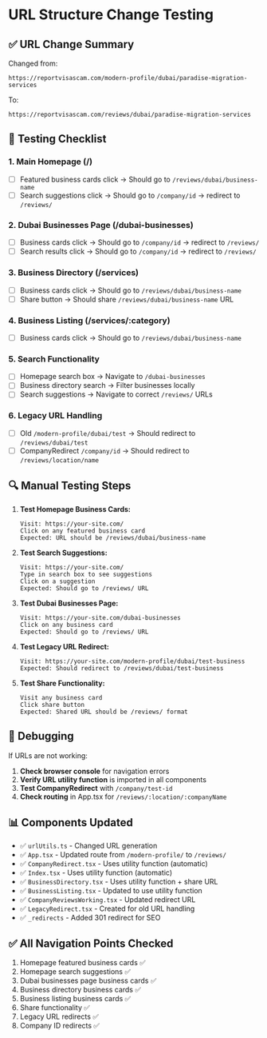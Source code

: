 # URL Structure Change Testing

## ✅ URL Change Summary

Changed from:

```
https://reportvisascam.com/modern-profile/dubai/paradise-migration-services
```

To:

```
https://reportvisascam.com/reviews/dubai/paradise-migration-services
```

## 🧪 Testing Checklist

### 1. Main Homepage (/)

- [ ] Featured business cards click → Should go to `/reviews/dubai/business-name`
- [ ] Search suggestions click → Should go to `/company/id` → redirect to `/reviews/`

### 2. Dubai Businesses Page (/dubai-businesses)

- [ ] Business cards click → Should go to `/company/id` → redirect to `/reviews/`
- [ ] Search results click → Should go to `/company/id` → redirect to `/reviews/`

### 3. Business Directory (/services)

- [ ] Business cards click → Should go to `/reviews/dubai/business-name`
- [ ] Share button → Should share `/reviews/dubai/business-name` URL

### 4. Business Listing (/services/:category)

- [ ] Business cards click → Should go to `/reviews/dubai/business-name`

### 5. Search Functionality

- [ ] Homepage search box → Navigate to `/dubai-businesses`
- [ ] Business directory search → Filter businesses locally
- [ ] Search suggestions → Navigate to correct `/reviews/` URLs

### 6. Legacy URL Handling

- [ ] Old `/modern-profile/dubai/test` → Should redirect to `/reviews/dubai/test`
- [ ] CompanyRedirect `/company/id` → Should redirect to `/reviews/location/name`

## 🔍 Manual Testing Steps

1. **Test Homepage Business Cards:**

   ```
   Visit: https://your-site.com/
   Click on any featured business card
   Expected: URL should be /reviews/dubai/business-name
   ```

2. **Test Search Suggestions:**

   ```
   Visit: https://your-site.com/
   Type in search box to see suggestions
   Click on a suggestion
   Expected: Should go to /reviews/ URL
   ```

3. **Test Dubai Businesses Page:**

   ```
   Visit: https://your-site.com/dubai-businesses
   Click on any business card
   Expected: Should go to /reviews/ URL
   ```

4. **Test Legacy URL Redirect:**

   ```
   Visit: https://your-site.com/modern-profile/dubai/test-business
   Expected: Should redirect to /reviews/dubai/test-business
   ```

5. **Test Share Functionality:**
   ```
   Visit any business card
   Click share button
   Expected: Shared URL should be /reviews/ format
   ```

## 🐛 Debugging

If URLs are not working:

1. **Check browser console** for navigation errors
2. **Verify URL utility function** is imported in all components
3. **Test CompanyRedirect** with `/company/test-id`
4. **Check routing** in App.tsx for `/reviews/:location/:companyName`

## 📊 Components Updated

- ✅ `urlUtils.ts` - Changed URL generation
- ✅ `App.tsx` - Updated route from `/modern-profile/` to `/reviews/`
- ✅ `CompanyRedirect.tsx` - Uses utility function (automatic)
- ✅ `Index.tsx` - Uses utility function (automatic)
- ✅ `BusinessDirectory.tsx` - Uses utility function + share URL
- ✅ `BusinessListing.tsx` - Updated to use utility function
- ✅ `CompanyReviewsWorking.tsx` - Updated redirect URL
- ✅ `LegacyRedirect.tsx` - Created for old URL handling
- ✅ `_redirects` - Added 301 redirect for SEO

## ✅ All Navigation Points Checked

1. Homepage featured business cards ✅
2. Homepage search suggestions ✅
3. Dubai businesses page business cards ✅
4. Business directory business cards ✅
5. Business listing business cards ✅
6. Share functionality ✅
7. Legacy URL redirects ✅
8. Company ID redirects ✅
